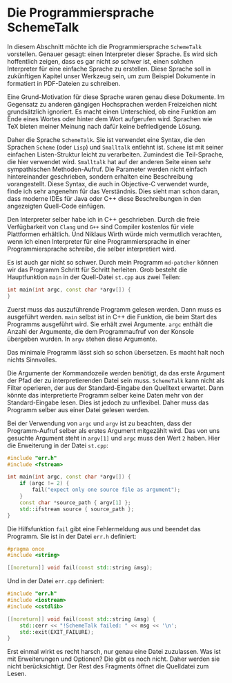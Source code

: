 # Die Programmiersprache SchemeTalk

In diesem Abschnitt möchte ich die Programmiersprache `SchemeTalk`
vorstellen.
Genauer gesagt:
einen Interpreter dieser Sprache.
Es wird sich hoffentlich zeigen,
dass es gar nicht _so_ schwer ist,
einen solchen Interpreter für eine einfache Sprache zu erstellen.
Diese Sprache soll in zukünftigen Kapitel unser Werkzeug sein,
um zum Beispiel Dokumente in formatiert in PDF-Dateien zu
schreiben.

Eine Grund-Motivation für diese Sprache waren genau diese
Dokumente.
Im Gegensatz zu anderen gängigen Hochsprachen
werden Freizeichen nicht grundsätzlich ignoriert.
Es macht einen Unterschied,
ob eine Funktion am Ende eines Wortes oder hinter dem Wort
aufgerufen wird.
Sprachen wie TeX bieten meiner Meinung nach dafür keine
befriedigende Lösung.

Daher die Sprache `SchemeTalk`.
Sie ist verwendet eine Syntax,
die den Sprachen `Scheme` (oder `Lisp`) und `Smalltalk`
entlehnt ist.
`Scheme` ist mit seiner einfachen Listen-Struktur leicht zu
verarbeiten.
Zumindest die Teil-Sprache,
die hier verwendet wird.
`Smalltalk` hat auf der anderen Seite einen sehr sympathischen
Methoden-Aufruf.
Die Parameter werden nicht einfach hintereinander geschrieben,
sondern erhalten eine Beschreibung vorangestellt.
Diese Syntax,
die auch in Objective-C verwendet wurde,
finde ich sehr angenehm für das Verständnis.
Dies sieht man schon daran,
dass moderne IDEs für Java oder C++ diese Beschreibungen in
den angezeigten Quell-Code einfügen.

Den Interpreter selber habe ich in C++ geschrieben.
Durch die freie Verfügbarkeit von `Clang` und `G++` sind
Compiler kostenlos für viele Plattformen erhältlich.
Und Niklaus Wirth würde mich vermutlich verachten,
wenn ich einen Interpreter für eine Programmiersprache in einer
Programmiersprache schreibe,
die selber interpretiert wird.

Es ist auch gar nicht so schwer.
Durch mein Programm `md-patcher` können wir das Programm
Schritt für Schritt herleiten.
Grob besteht die Hauptfunktion `main` in der Quell-Datei `st.cpp`
aus zwei Teilen:

```c++
int main(int argc, const char *argv[]) {
}
```

Zuerst muss das auszuführende Programm gelesen werden.
Dann muss es ausgeführt werden.
`main` selbst ist in C++ die Funktion,
die beim Start des Programms ausgeführt wird.
Sie erhält zwei Argumente.
`argc` enthält die Anzahl der Argumente,
die dem Programmaufruf von der Konsole übergeben wurden.
In `argv` stehen diese Argumente.

Das minimale Programm lässt sich so schon übersetzen.
Es macht halt noch nichts Sinnvolles.

Die Argumente der Kommandozeile werden benötigt,
da das erste Argument der Pfad der zu interpretierenden
Datei sein muss.
`SchemeTalk` kann nicht als Filter operieren,
der aus der Standard-Eingabe den Quelltext erwartet.
Dann könnte das interpretierte Programm selber keine Daten
mehr von der Standard-Eingabe lesen.
Dies ist jedoch zu unflexibel.
Daher muss das Programm selber aus einer Datei gelesen
werden.

Bei der Verwendung von `argc` und `argv` ist zu beachten,
dass der Programm-Aufruf selber als erstes Argument mitgezählt
wird.
Das von uns gesuchte Argument steht in `argv[1]` und `argc` muss
den Wert `2` haben.
Hier die Erweiterung in der Datei `st.cpp`:

```c++
#include "err.h"
#include <fstream>

int main(int argc, const char *argv[]) {
	if (argc != 2) {
		fail("expect only one source file as argument");
	}
	const char *source_path { argv[1] };
	std::ifstream source { source_path };
}
```

Die Hilfsfunktion `fail` gibt eine Fehlermeldung aus
und beendet das Programm.
Sie ist in der Datei `err.h` definiert:

```c++
#pragma once
#include <string>

[[noreturn]] void fail(const std::string &msg);
```

Und in der Datei `err.cpp` definiert:

```c++
#include "err.h"
#include <iostream>
#include <cstdlib>

[[noreturn]] void fail(const std::string &msg) {
	std::cerr << "!SchemeTalk failed: " << msg << '\n';
	std::exit(EXIT_FAILURE);
}
```

Erst einmal wirkt es recht harsch,
nur genau eine Datei zuzulassen.
Was ist mit Erweiterungen und Optionen?
Die gibt es noch nicht.
Daher werden sie nicht berücksichtigt.
Der Rest des Fragments öffnet die Quelldatei zum Lesen.
